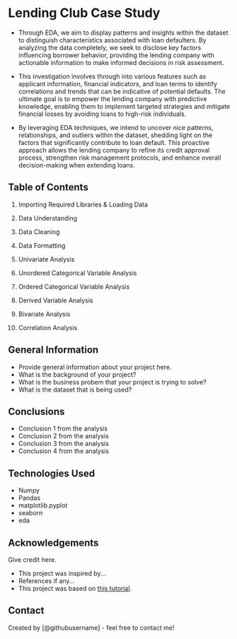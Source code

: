 # Lending Club Case Study

- Through EDA, we aim to display patterns and insights within the dataset to distinguish characteristics associated with loan defaulters. By analyzing the data completely, we seek to disclose key factors influencing borrower behavior, providing the lending company with actionable information to make informed decisions in risk assessment.

- This investigation involves through into various features such as applicant information, financial indicators, and loan terms to identify correlations and trends that can be indicative of potential defaults. The ultimate goal is to empower the lending company with predictive knowledge, enabling them to implement targeted strategies and mitigate financial losses by avoiding loans to high-risk individuals.

- By leveraging EDA techniques, we intend to uncover nice patterns, relationships, and outliers within the dataset, shedding light on the factors that significantly contribute to loan default. This proactive approach allows the lending company to refine its credit approval process, strengthen risk management protocols, and enhance overall decision-making when extending loans.


## Table of Contents
1. Importing Required Libraries & Loading Data

2. Data Understanding

3. Data Cleaning 

4. Data Formatting

5. Univariate Analysis

6. Unordered Categorical Variable Analysis

7. Ordered Categorical Variable Analysis

8. Derived Variable Analysis

9. Bivariate Analysis

10. Correlation Analysis

## General Information
- Provide general information about your project here.
- What is the background of your project?
- What is the business probem that your project is trying to solve?
- What is the dataset that is being used?

<!-- You don't have to answer all the questions - just the ones relevant to your project. -->

## Conclusions
- Conclusion 1 from the analysis
- Conclusion 2 from the analysis
- Conclusion 3 from the analysis
- Conclusion 4 from the analysis

<!-- You don't have to answer all the questions - just the ones relevant to your project. -->


## Technologies Used
- Numpy 
- Pandas
- matplotlib.pyplot
- seaborn
- eda

<!-- As the libraries versions keep on changing, it is recommended to mention the version of library used in this project -->

## Acknowledgements
Give credit here.
- This project was inspired by...
- References if any...
- This project was based on [this tutorial](https://www.example.com).


## Contact
Created by [@githubusername] - feel free to contact me!


<!-- Optional -->
<!-- ## License -->
<!-- This project is open source and available under the [... License](). -->

<!-- You don't have to include all sections - just the one's relevant to your project -->
